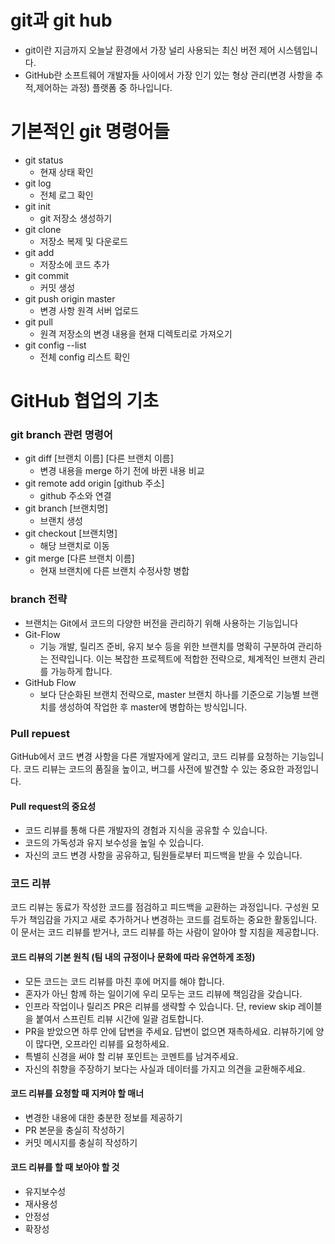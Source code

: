 # git과 git hub
- git이란 지금까지 오늘날 환경에서 가장 널리 사용되는 최신 버전 제어 시스템입니다.
- GitHub란 소프트웨어 개발자들 사이에서 가장 인기 있는 형상 관리(변경 사항을 추적,제어하는 과정) 플랫폼 중 하나입니다.
# 기본적인 git 명령어들
- git status
    - 현재 상태 확인
- git log
    - 전체 로그 확인
- git init
    - git 저장소 생성하기
- git clone
    - 저장소 복제 및 다운로드
- git add
    - 저장소에 코드 추가
- git commit
    - 커밋 생성
- git push origin master
    - 변경 사항 원격 서버 업로드
- git pull
    - 원격 저장소의 변경 내용을 현재 디렉토리로 가져오기
- git config --list
    - 전체 config 리스트 확인 
# GitHub 협업의 기초
### git branch 관련 명령어
- git diff [브랜치 이름] [다른 브랜치 이름]
    - 변경 내용을 merge 하기 전에 바뀐 내용 비교
- git remote add origin [github 주소]
    - github 주소와 연결 
- git branch [브랜치명]
    - 브랜치 생성
- git checkout [브랜치명]
    - 해당 브랜치로 이동
- git merge [다른 브랜치 이름]
    - 현재 브랜치에 다른 브랜치 수정사항 병합
### branch 전략
- 브랜치는 Git에서 코드의 다양한 버전을 관리하기 위해 사용하는 기능입니다
- Git-Flow
    - 기능 개발, 릴리즈 준비, 유지 보수 등을 위한 브랜치를 명확히 구분하여 관리하는 전략입니다. 이는 복잡한 프로젝트에 적합한 전략으로, 체계적인 브랜치 관리를 가능하게 합니다.
- GitHub Flow
    - 보다 단순화된 브랜치 전략으로, master 브랜치 하나를 기준으로 기능별 브랜치를 생성하여 작업한 후 master에 병합하는 방식입니다.
### Pull repuest
GitHub에서 코드 변경 사항을 다른 개발자에게 알리고, 코드 리뷰를 요청하는 기능입니다. 코드 리뷰는 코드의 품질을 높이고, 버그를 사전에 발견할 수 있는 중요한 과정입니다.
#### Pull request의 중요성
- 코드 리뷰를 통해 다른 개발자의 경험과 지식을 공유할 수 있습니다.
- 코드의 가독성과 유지 보수성을 높일 수 있습니다.
- 자신의 코드 변경 사항을 공유하고, 팀원들로부터 피드백을 받을 수 있습니다.
### 코드 리뷰
코드 리뷰는 동료가 작성한 코드를 점검하고 피드백을 교환하는 과정입니다. 구성원 모두가 책임감을 가지고 새로 추가하거나 변경하는 코드를 검토하는 중요한 활동입니다. 이 문서는 코드 리뷰를 받거나, 코드 리뷰를 하는 사람이 알아야 할 지침을 제공합니다.
#### 코드 리뷰의 기본 원칙 (팀 내의 규정이나 문화에 따라 유연하게 조정)
- 모든 코드는 코드 리뷰를 마친 후에 머지를 해야 합니다.
- 혼자가 아닌 함께 하는 일이기에 우리 모두는 코드 리뷰에 책임감을 갖습니다.
- 인프라 작업이나 릴리즈 PR은 리뷰를 생략할 수 있습니다. 단, review skip 레이블을 붙여서 스프린트 리뷰 시간에 일괄 검토합니다.
- PR을 받았으면 하루 안에 답변을 주세요. 답변이 없으면 재촉하세요.
리뷰하기에 양이 많다면, 오프라인 리뷰를 요청하세요.
- 특별히 신경을 써야 할 리뷰 포인트는 코멘트를 남겨주세요.
- 자신의 취향을 주장하기 보다는 사실과 데이터를 가지고 의견을 교환해주세요.
#### 코드 리뷰를 요청할 때 지켜야 할 매너
- 변경한 내용에 대한 충분한 정보를 제공하기
- PR 본문을 충실히 작성하기
- 커밋 메시지를 충실히 작성하기
#### 코드 리뷰를 할 때 보아야 할 것
- 유지보수성
- 재사용성
- 안정성    
- 확장성


